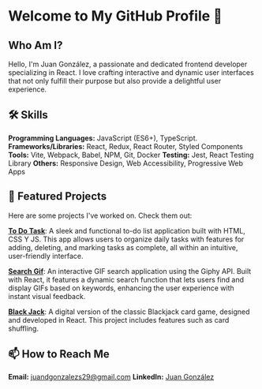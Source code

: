 # Welcome to My GitHub Profile 👋

## Who Am I?
Hello, I'm Juan González, a passionate and dedicated frontend developer specializing in React. I love crafting interactive and dynamic user interfaces that not only fulfill their purpose but also provide a delightful user experience.

## 🛠 Skills
**Programming Languages:** JavaScript (ES6+), TypeScript.
**Frameworks/Libraries:** React, Redux, React Router, Styled Components
**Tools:** Vite, Webpack, Babel, NPM, Git, Docker
**Testing:** Jest, React Testing Library
**Others:** Responsive Design, Web Accessibility, Progressive Web Apps

## 🌟 Featured Projects
Here are some projects I've worked on. Check them out:

**[To Do Task](https://gentle-frangipane-27beff.netlify.app)**: A sleek and functional to-do list application built with HTML, CSS Y JS. This app allows users to organize daily tasks with features for adding, deleting, and marking tasks as complete, all within an intuitive, user-friendly interface.

**[Search Gif](https://gif-expert-app-jdgs.netlify.app)**: An interactive GIF search application using the Giphy API. Built with React, it features a dynamic search function that lets users find and display GIFs based on keywords, enhancing the user experience with instant visual feedback.

**[Black Jack](https://manoganadora.netlify.app)**: A digital version of the classic Blackjack card game, designed and developed in React. This project includes features such as card shuffling.

## 📫 How to Reach Me
**Email:** [juandgonzalezs29@gmail.com](mailto:juandgonzalezs29@gmail.com)
**LinkedIn:** [Juan González](https://www.linkedin.com/in/juan-gonzalez-salazar/)
